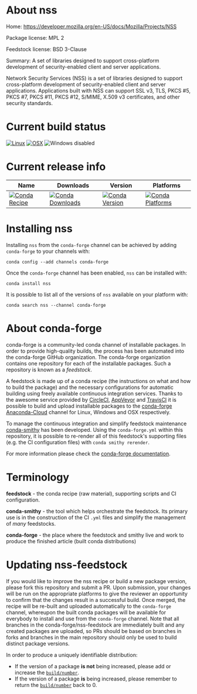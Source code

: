About nss
=========

Home: https://developer.mozilla.org/en-US/docs/Mozilla/Projects/NSS

Package license: MPL 2

Feedstock license: BSD 3-Clause

Summary: A set of libraries designed to support cross-platform development of security-enabled client and server applications.

Network Security Services (NSS) is a set of libraries designed to support
cross-platform development of security-enabled client and server
applications. Applications built with NSS can support SSL v3, TLS,
PKCS #5, PKCS #7, PKCS #11, PKCS #12, S/MIME, X.509 v3 certificates,
and other security standards.


Current build status
====================

[![Linux](https://img.shields.io/circleci/project/github/conda-forge/nss-feedstock/master.svg?label=Linux)](https://circleci.com/gh/conda-forge/nss-feedstock)
[![OSX](https://img.shields.io/travis/conda-forge/nss-feedstock/master.svg?label=macOS)](https://travis-ci.org/conda-forge/nss-feedstock)
![Windows disabled](https://img.shields.io/badge/Windows-disabled-lightgrey.svg)

Current release info
====================

| Name | Downloads | Version | Platforms |
| --- | --- | --- | --- |
| [![Conda Recipe](https://img.shields.io/badge/recipe-nss-green.svg)](https://anaconda.org/conda-forge/nss) | [![Conda Downloads](https://img.shields.io/conda/dn/conda-forge/nss.svg)](https://anaconda.org/conda-forge/nss) | [![Conda Version](https://img.shields.io/conda/vn/conda-forge/nss.svg)](https://anaconda.org/conda-forge/nss) | [![Conda Platforms](https://img.shields.io/conda/pn/conda-forge/nss.svg)](https://anaconda.org/conda-forge/nss) |

Installing nss
==============

Installing `nss` from the `conda-forge` channel can be achieved by adding `conda-forge` to your channels with:

```
conda config --add channels conda-forge
```

Once the `conda-forge` channel has been enabled, `nss` can be installed with:

```
conda install nss
```

It is possible to list all of the versions of `nss` available on your platform with:

```
conda search nss --channel conda-forge
```


About conda-forge
=================

conda-forge is a community-led conda channel of installable packages.
In order to provide high-quality builds, the process has been automated into the
conda-forge GitHub organization. The conda-forge organization contains one repository
for each of the installable packages. Such a repository is known as a *feedstock*.

A feedstock is made up of a conda recipe (the instructions on what and how to build
the package) and the necessary configurations for automatic building using freely
available continuous integration services. Thanks to the awesome service provided by
[CircleCI](https://circleci.com/), [AppVeyor](http://www.appveyor.com/)
and [TravisCI](https://travis-ci.org/) it is possible to build and upload installable
packages to the [conda-forge](https://anaconda.org/conda-forge)
[Anaconda-Cloud](http://docs.anaconda.org/) channel for Linux, Windows and OSX respectively.

To manage the continuous integration and simplify feedstock maintenance
[conda-smithy](http://github.com/conda-forge/conda-smithy) has been developed.
Using the ``conda-forge.yml`` within this repository, it is possible to re-render all of
this feedstock's supporting files (e.g. the CI configuration files) with ``conda smithy rerender``.

For more information please check the [conda-forge documentation](https://conda-forge.org/docs/).

Terminology
===========

**feedstock** - the conda recipe (raw material), supporting scripts and CI configuration.

**conda-smithy** - the tool which helps orchestrate the feedstock.
                   Its primary use is in the construction of the CI ``.yml`` files
                   and simplify the management of *many* feedstocks.

**conda-forge** - the place where the feedstock and smithy live and work to
                  produce the finished article (built conda distributions)


Updating nss-feedstock
======================

If you would like to improve the nss recipe or build a new
package version, please fork this repository and submit a PR. Upon submission,
your changes will be run on the appropriate platforms to give the reviewer an
opportunity to confirm that the changes result in a successful build. Once
merged, the recipe will be re-built and uploaded automatically to the
`conda-forge` channel, whereupon the built conda packages will be available for
everybody to install and use from the `conda-forge` channel.
Note that all branches in the conda-forge/nss-feedstock are
immediately built and any created packages are uploaded, so PRs should be based
on branches in forks and branches in the main repository should only be used to
build distinct package versions.

In order to produce a uniquely identifiable distribution:
 * If the version of a package **is not** being increased, please add or increase
   the [``build/number``](http://conda.pydata.org/docs/building/meta-yaml.html#build-number-and-string).
 * If the version of a package **is** being increased, please remember to return
   the [``build/number``](http://conda.pydata.org/docs/building/meta-yaml.html#build-number-and-string)
   back to 0.
